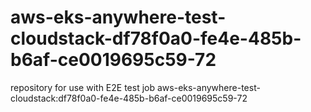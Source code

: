 # aws-eks-anywhere-test-cloudstack-df78f0a0-fe4e-485b-b6af-ce0019695c59-72
repository for use with E2E test job aws-eks-anywhere-test-cloudstack:df78f0a0-fe4e-485b-b6af-ce0019695c59-72
